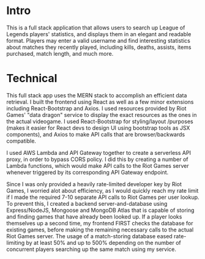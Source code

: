 
# Intro
This is a full stack application that allows users to search up League of Legends players' statistics, and displays them in an elegant and readable format.
Players may enter a valid username and find interesting statistics about matches they recently played, including kills, deaths, assists, items purchased, match length, and much more.

# Technical
This full stack app uses the MERN stack to accomplish an efficient data retrieval. I built the frontend using React as well as a few minor extensions including React-Bootstrap and Axios. I used resources provided by Riot Games' "data dragon" service to display the exact resources as the ones in the actual videogame. I used React-Bootstrap for styling/layout /purposes (makes it easier for React devs to design UI using bootstrap tools as JSX components), and Axios to make API calls that are browser/backwards compatible.

I used AWS Lambda and API Gateway together to create a serverless API proxy, in order to bypass CORS policy. I did this by creating a number of Lambda functions, which would make API calls to the Riot Games server whenever triggered by its corresponding API Gateway endpoint.

Since I was only provided a heavily rate-limited developer key by Riot Games, I worried alot about efficiency, as I would quickly reach my rate limit if I made the required 7-10 separate API calls to Riot Games per user lookup. To prevent this, I created a backend server-and-database using Express/NodeJS, Mongoose and MongoDB Atlas that is capable of storing and finding games that have already been looked up. If a player looks themselves up a second time, my frontend FIRST checks the database for existing games, before making the remaining necessary calls to the actual Riot Games server. The usage of a match-storing database eased rate-limiting by at least 50% and up to 500% depending on the number of concurrent players searching up the same match using my service.

